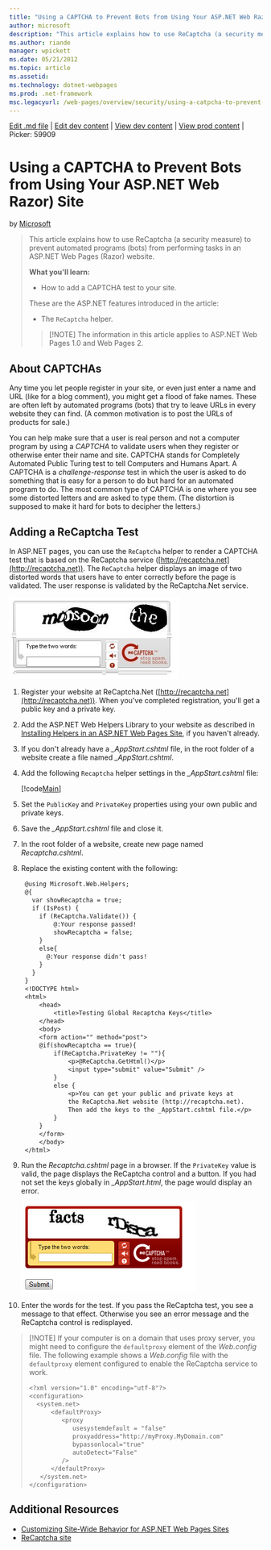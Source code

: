 ```yaml
---
title: "Using a CAPTCHA to Prevent Bots from Using Your ASP.NET Web Razor) Site | Microsoft Docs"
author: microsoft
description: "This article explains how to use ReCaptcha (a security measure) to prevent automated programs (bots) from performing tasks in an ASP.NET Web Pages (Razor) we..."
ms.author: riande
manager: wpickett
ms.date: 05/21/2012
ms.topic: article
ms.assetid: 
ms.technology: dotnet-webpages
ms.prod: .net-framework
msc.legacyurl: /web-pages/overview/security/using-a-catpcha-to-prevent-automated-programs-bots-from-using-your-aspnet-web-site
---
```

[Edit .md file](C:\Projects\msc\dev\Msc.Www\Web.ASP\App_Data\github\web-pages\overview\security\using-a-catpcha-to-prevent-automated-programs-bots-from-using-your-aspnet-web-site.md) | [Edit dev content](http://www.aspdev.net/umbraco#/content/content/edit/38632) | [View dev content](http://docs.aspdev.net/tutorials/web-pages/overview/security/using-a-catpcha-to-prevent-automated-programs-bots-from-using-your-aspnet-web-site.html) | [View prod content](http://www.asp.net/web-pages/overview/security/using-a-catpcha-to-prevent-automated-programs-bots-from-using-your-aspnet-web-site) | Picker: 59909

Using a CAPTCHA to Prevent Bots from Using Your ASP.NET Web Razor) Site
====================
by [Microsoft](https://github.com/microsoft)

> This article explains how to use ReCaptcha (a security measure) to prevent automated programs (bots) from performing tasks in an ASP.NET Web Pages (Razor) website.
> 
> **What you'll learn:** 
> 
> - How to add a CAPTCHA test to your site.
> 
> These are the ASP.NET features introduced in the article:
> 
> - The `ReCaptcha` helper.
> 
> > [!NOTE] The information in this article applies to ASP.NET Web Pages 1.0 and Web Pages 2.


## About CAPTCHAs

Any time you let people register in your site, or even just enter a name and URL (like for a blog comment), you might get a flood of fake names. These are often left by automated programs (bots) that try to leave URLs in every website they can find. (A common motivation is to post the URLs of products for sale.)

You can help make sure that a user is real person and not a computer program by using a *CAPTCHA* to validate users when they register or otherwise enter their name and site. CAPTCHA stands for Completely Automated Public Turing test to tell Computers and Humans Apart. A CAPTCHA is a *challenge-response* test in which the user is asked to do something that is easy for a person to do but hard for an automated program to do. The most common type of CAPTCHA is one where you see some distorted letters and are asked to type them. (The distortion is supposed to make it hard for bots to decipher the letters.)

## Adding a ReCaptcha Test

In ASP.NET pages, you can use the `ReCaptcha` helper to render a CAPTCHA test that is based on the ReCaptcha service ([http://recaptcha.net](http://recaptcha.net)). The `ReCaptcha` helper displays an image of two distorted words that users have to enter correctly before the page is validated. The user response is validated by the ReCaptcha.Net service.

![](using-a-catpcha-to-prevent-automated-programs-bots-from-using-your-aspnet-web-site/_static/image1.jpg)

1. Register your website at ReCaptcha.Net ([http://recaptcha.net](http://recaptcha.net)). When you've completed registration, you'll get a public key and a private key.
2. Add the ASP.NET Web Helpers Library to your website as described in [Installing Helpers in an ASP.NET Web Pages Site](https://go.microsoft.com/fwlink/?LinkId=252372), if you haven't already.
3. If you don't already have a *\_AppStart.cshtml* file, in the root folder of a website create a file named *\_AppStart.cshtml*.
4. Add the following `Recaptcha` helper settings in the *\_AppStart.cshtml* file: 

    [!code[Main](using-a-catpcha-to-prevent-automated-programs-bots-from-using-your-aspnet-web-site/samples/sample1.xml?highlight=6-7)]
5. Set the `PublicKey` and `PrivateKey` properties using your own public and private keys.
6. Save the *\_AppStart.cshtml* file and close it.
7. In the root folder of a website, create new page named *Recaptcha.cshtml*.
8. Replace the existing content with the following: 

        @using Microsoft.Web.Helpers;
        @{
          var showRecaptcha = true;
          if (IsPost) {
            if (ReCaptcha.Validate()) {
                @:Your response passed!
                showRecaptcha = false;
            }
            else{
              @:Your response didn't pass!
            }
          }
        }
        <!DOCTYPE html>
        <html>
            <head>
                <title>Testing Global Recaptcha Keys</title>
            </head>
            <body>
            <form action="" method="post">
            @if(showRecaptcha == true){
                if(ReCaptcha.PrivateKey != ""){
                    <p>@ReCaptcha.GetHtml()</p>
                    <input type="submit" value="Submit" />
                }
                else {
                    <p>You can get your public and private keys at
                    the ReCaptcha.Net website (http://recaptcha.net).
                    Then add the keys to the _AppStart.cshtml file.</p>
                }
            }
            </form>
            </body>
        </html>
9. Run the *Recaptcha.cshtml* page in a browser. If the `PrivateKey` value is valid, the page displays the ReCaptcha control and a button. If you had not set the keys globally in *\_AppStart.html*, the page would display an error. 

    ![](using-a-catpcha-to-prevent-automated-programs-bots-from-using-your-aspnet-web-site/_static/image1.png)
10. Enter the words for the test. If you pass the ReCaptcha test, you see a message to that effect. Otherwise you see an error message and the ReCaptcha control is redisplayed.

> [!NOTE] If your computer is on a domain that uses proxy server, you might need to configure the `defaultproxy` element of the *Web.config* file. The following example shows a *Web.config* file with the `defaultproxy` element configured to enable the ReCaptcha service to work.
> 
>     <?xml version="1.0" encoding="utf-8"?>
>     <configuration>
>       <system.net>
>           <defaultProxy>
>              <proxy
>                 usesystemdefault = "false"
>                 proxyaddress="http://myProxy.MyDomain.com"
>                 bypassonlocal="true"
>                 autoDetect="False"
>              />
>           </defaultProxy>
>        </system.net>
>     </configuration>


<a id="Additional_Resources"></a>
## Additional Resources


- [Customizing Site-Wide Behavior for ASP.NET Web Pages Sites](https://go.microsoft.com/fwlink/?LinkId=202906)
- [ReCaptcha site](https://www.google.com/recaptcha)
